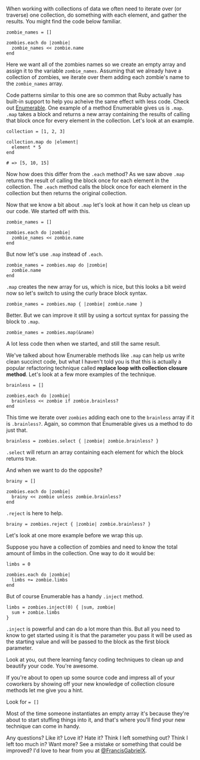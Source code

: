 When working with collections of data we often need to iterate over (or traverse) one collection, do something with each element, and gather the results. You might find the code below familiar.

```prettyprint lang-ruby
zombie_names = []

zombies.each do |zombie|
  zombie_names << zombie.name
end
```

Here we want all of the zombies names so we create an empty array and assign it to the variable ```zombie_names```. Assuming that we already have a collection of zombies, we iterate over them adding each zombie's name to the ```zombie_names``` array.

Code patterns similar to this one are so common that Ruby actually has built-in support to help you acheive the same effect with less code. Check out [Enumerable](http://ruby-doc.org/core-1.9.3/Enumerable.html). One example of a method Enumerable gives us is ```.map```. ```.map``` takes a block and returns a new array containing the results of calling that block once for every element in the collection. Let's look at an example.

```prettyprint lang-ruby
collection = [1, 2, 3]

collection.map do |element|
  element * 5
end

# => [5, 10, 15]
```

Now how does this differ from the ```.each``` method? As we saw above ```.map``` returns the result of calling the block once for each element in the collection. The ```.each``` method calls the block once for each element in the collection but then returns the original collection.

Now that we know a bit about ```.map``` let's look at how it can help us clean up our code. We started off with this.

```prettyprint lang-ruby
zombie_names = []

zombies.each do |zombie|
  zombie_names << zombie.name
end
```

But now let's use ```.map``` instead of ```.each```.

```prettyprint lang-ruby
zombie_names = zombies.map do |zombie|
  zombie.name
end
```

 ```.map``` creates the new array for us, which is nice, but this looks a bit weird now so let's switch to using the curly brace block syntax.

```prettyprint lang-ruby
zombie_names = zombies.map { |zombie| zombie.name }
```

Better. But we can improve it still by using a sortcut syntax for passing
the block to ```.map```.

```prettyprint lang-ruby
zombie_names = zombies.map(&name)
```

A lot less code then when we started, and still the same result.

We've talked about how Enumerable methods like ```.map``` can help us write clean succinct code, but what I haven't told you is that this is actually a popular refactoring technique called **replace loop with collection closure method**. Let's look at a few more examples of the technique.

```prettyprint lang-ruby
brainless = []

zombies.each do |zombie|
  brainless << zombie if zombie.brainless?
end
```

This time we iterate over ```zombies``` adding each one to the ```brainless``` array if it is ```.brainless?```. Again, so common that Enumerable gives us a method to do just that.

```prettyprint lang-ruby
brainless = zombies.select { |zombie| zombie.brainless? }
```

 ```.select``` will return an array containing each element for which the
block returns true.

And when we want to do the opposite?

```prettyprint lang-ruby
brainy = []

zombies.each do |zombie|
  brainy << zombie unless zombie.brainless?
end
```

 ```.reject``` is here to help.
```prettyprint lang-ruby
brainy = zombies.reject { |zombie| zombie.brainless? }
```

Let's look at one more example before we wrap this up.

Suppose you have a collection of zombies and need to know the total amount of limbs in the collection. One way to do it would be:

```prettyprint lang-ruby
limbs = 0

zombies.each do |zombie|
  limbs += zombie.limbs
end
```

But of course Enumerable has a handy ```.inject``` method.

```prettyprint lang-ruby
limbs = zombies.inject(0) { |sum, zombie|
  sum + zombie.limbs
}
```

```.inject``` is powerful and can do a lot more than this. But all you need to know to get started using it is that the parameter you pass it will be used as the starting value and will be passed to the block as the first block parameter.

Look at you, out there learning fancy coding techniques to clean up and beautify your code. You're awesome.

If you're about to open up some source code and impress all of your coworkers by showing off your new knowledge of collection closure methods let me give you a hint.

Look for ```= []```

Most of the time someone instantiates an empty array it's because they're about to start stuffing things into it, and that's where you'll find your new technique can come in handy.


Any questions? Like it? Love it? Hate it? Think I left something out? Think I left too much in? Want more? See a mistake or something that could be improved? I'd love to hear from you at [@FrancisGabrielX](https://twitter.com/FrancisGabrielX).

